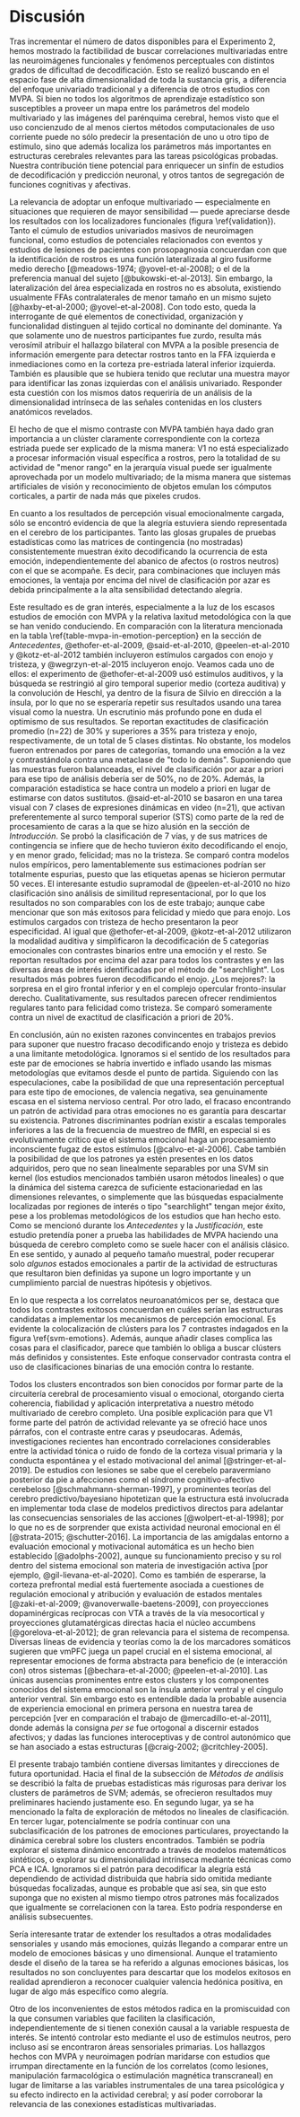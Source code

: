 # Discusión

Tras incrementar el número de datos disponibles para el Experimento 2,
hemos mostrado la factibilidad de buscar correlaciones multivariadas
entre las neuroimágenes funcionales y fenómenos perceptuales con
distintos grados de dificultad de decodificación. Esto se realizó
buscando en el espacio fase de alta dimensionalidad de toda la
sustancia gris, a diferencia del enfoque univariado tradicional y a
diferencia de otros estudios con MVPA. Si bien no todos los algoritmos
de aprendizaje estadístico son susceptibles a proveer un mapa entre
los parámetros del modelo multivariado y las imágenes del parénquima
cerebral, hemos visto que el uso concienzudo de al menos ciertos
métodos computacionales de uso corriente puede no sólo predecir la
presentación de uno u otro tipo de estímulo, sino que además localiza
los parámetros más importantes en estructuras cerebrales relevantes
para las tareas psicológicas probadas. Nuestra contribución tiene
potencial para enriquecer un sinfín de estudios de decodificación y
predicción neuronal, y otros tantos de segregación de funciones
cognitivas y afectivas.

La relevancia de adoptar un enfoque multivariado — especialmente en
situaciones que requieren de mayor sensibilidad — puede apreciarse
desde los resultados con los localizadores funcionales (figura
\ref{validation}). Tanto el cúmulo de estudios univariados masivos de
neuroimagen funcional, como estudios de potenciales relacionados con
eventos y estudios de lesiones de pacientes con prosopagnosia
concuerdan con que la identificación de rostros es una función
lateralizada al giro fusiforme medio derecho [@meadows-1974;
@yovel-et-al-2008]; o el de la preferencia manual del sujeto
[@bukowski-et-al-2013]. Sin embargo, la lateralización del área
especializada en rostros no es absoluta, existiendo usualmente FFAs
contralaterales de menor tamaño en un mismo sujeto [@haxby-et-al-2000;
@yovel-et-al-2008]. Con todo esto, queda la interrogante de qué
elementos de conectividad, organización y funcionalidad distinguen al
tejido cortical no dominante del dominante. Ya que solamente uno de
nuestros participantes fue zurdo, resulta más verosímil atribuir el
hallazgo bilateral con MVPA a la posible presencia de información
emergente para detectar rostros tanto en la FFA izquierda e
inmediaciones como en la corteza pre-estriada lateral inferior
izquierda. También es plausible que se hubiera tenido que reclutar una
muestra mayor para identificar las zonas izquierdas con el análisis
univariado. Responder esta cuestión con los mismos datos requeriría de
un análisis de la dimensionalidad intrínseca de las señales contenidas
en los clusters anatómicos revelados.

El hecho de que el mismo contraste con MVPA también haya dado gran
importancia a un clúster claramente correspondiente con la corteza
estriada puede ser explicado de la misma manera: V1 no está
especializado a procesar información visual específica a rostros, pero
la totalidad de su actividad de "menor rango" en la jerarquía visual
puede ser igualmente aprovechada por un modelo multivariado; de la
misma manera que sistemas artificiales de visión y reconocimiento de
objetos emulan los cómputos corticales, a partir de nada más que
pixeles crudos.

En cuanto a los resultados de percepción visual emocionalmente
cargada, sólo se encontró evidencia de que la alegría estuviera siendo
representada en el cerebro de los participantes. Tanto las glosas
grupales de pruebas estadísticas como las matrices de contingencia (no
mostradas) consistentemente muestran éxito decodificando la ocurrencia
de esta emoción, independientemente del abanico de afectos (o rostros
neutros) con el que se acompañe. Es decir, para combinaciones que
incluyen más emociones, la ventaja por encima del nivel de
clasificación por azar es debida principalmente a la alta sensibilidad
detectando alegría.

Este resultado es de gran interés, especialmente a la luz de los
escasos estudios de emoción con MVPA y la relativa laxitud
metodológica con la que se han venido conduciendo. En comparación con
la literatura mencionada en la tabla
\ref{table-mvpa-in-emotion-perception} en la sección de
_Antecedentes_, @ethofer-et-al-2009, @said-et-al-2010,
@peelen-et-al-2010 y @kotz-et-al-2012 también incluyeron estímulos
cargados con enojo y tristeza, y @wegrzyn-et-al-2015 incluyeron enojo.
Veamos cada uno de ellos: el experimento de @ethofer-et-al-2009 usó
estímulos auditivos, y la búsqueda se restringió al giro temporal
superior medio (corteza auditiva) y la convolución de Heschl, ya
dentro de la fisura de Silvio en dirección a la ínsula, por lo que no
se esperaría repetir sus resultados usando una tarea visual como la
nuestra. Un escrutinio más profundo pone en duda el optimismo de sus
resultados. Se reportan exactitudes de clasificación promedio (n=22)
de 30% y superiores a 35% para tristeza y enojo, respectivamente, de
un total de 5 clases distintas. No obstante, los modelos fueron
entrenados por pares de categorías, tomando una emoción a la vez y
contrastándola contra una metaclase de "todo lo demás". Suponiendo que
las muestras fueron balanceadas, el nivel de clasificación por azar a
priori para ese tipo de análisis debería ser de 50%, no de
20%. Además, la comparación estadística se hace contra un modelo a
priori en lugar de estimarse con datos sustitutos. @said-et-al-2010 se
basaron en una tarea visual con 7 clases de expresiones dinámicas en
video (n=21), que activan preferentemente al surco temporal superior
(STS) como parte de la red de procesamiento de caras a la que se hizo
alusión en la sección de _Introducción_. Se probó la clasificación de
7 vías, y de sus matrices de contingencia se infiere que de hecho
tuvieron éxito decodificando el enojo, y en menor grado, felicidad;
mas no la tristeza. Se comparó contra modelos nulos empíricos, pero
lamentablemente sus estimaciones podrían ser totalmente espurias,
puesto que las etiquetas apenas se hicieron permutar 50 veces. El
interesante estudio supramodal de @peelen-et-al-2010 no hizo
clasificación sino análisis de similitud representacional, por lo que
los resultados no son comparables con los de este trabajo; aunque cabe
mencionar que son más exitosos para felicidad y miedo que para
enojo. Los estímulos cargados con tristeza de hecho presentaron la
peor especificidad. Al igual que @ethofer-et-al-2009, @kotz-et-al-2012
utilizaron la modalidad auditiva y simplificaron la decodificación de
5 categorías emocionales con contrastes binarios entre una emoción y
el resto. Se reportan resultados por encima del azar para todos los
contrastes y en las diversas áreas de interés identificadas por el
método de "searchlight". Los resultados más pobres fueron
decodificando el enojo. ¿Los mejores?: la sorpresa en el giro frontal
inferior y en el complejo opercular fronto-insular
derecho. Cualitativamente, sus resultados parecen ofrecer rendimientos
regulares tanto para felicidad como tristeza. Se comparó someramente
contra un nivel de exactitud de clasificación a priori de 20%.

En conclusión, aún no existen razones convincentes en trabajos previos
para suponer que nuestro fracaso decodificando enojo y tristeza es
debido a una limitante metodológica. Ignoramos si el sentido de los
resultados para este par de emociones se habría invertido e inflado
usando las mismas metodologías que evitamos desde el punto de
partida. Siguiendo con las especulaciones, cabe la posibilidad de que
una representación perceptual para este tipo de emociones, de valencia
negativa, sea genuinamente escasa en el sistema nervioso central. Por
otro lado, el fracaso encontrando un patrón de actividad para otras
emociones no es garantía para descartar su existencia. Patrones
discriminantes podrían existir a escalas temporales inferiores a las
de la frecuencia de muestreo de fMRI, en especial si es evolutivamente
crítico que el sistema emocional haga un procesamiento inconsciente
fugaz de estos estímulos [@calvo-et-al-2006]. Cabe también la
posibilidad de que los patrones ya estén presentes en los datos
adquiridos, pero que no sean linealmente separables por una SVM sin
kernel (los estudios mencionados también usaron métodos lineales) o
que la dinámica del sistema carezca de suficiente estacionariedad en
las dimensiones relevantes, o simplemente que las búsquedas
espacialmente localizadas por regiones de interés o tipo "searchlight"
tengan mejor éxito, pese a los problemas metodológicos de los estudios
que han hecho esto. Como se mencionó durante los _Antecedentes_ y la
_Justificación_, este estudio pretendía poner a prueba las habilidades
de MVPA haciendo una búsqueda de cerebro completo como se suele hacer
con el análisis clásico. En ese sentido, y aunado al pequeño tamaño
muestral, poder recuperar solo _algunos_ estados emocionales a partir
de la actividad de estructuras que resultaron bien definidas ya supone
un logro importante y un cumplimiento parcial de nuestras hipótesis y
objetivos.

En lo que respecta a los correlatos neuroanatómicos per se, destaca
que todos los contrastes exitosos concuerdan en cuáles serían las
estructuras candidatas a implementar los mecanismos de percepción
emocional. Es evidente la colocalización de clústers para los 7
contrastes indagados en la figura \ref{svm-emotions}. Además, aunque
añadir clases complica las cosas para el clasificador, parece que
también lo obliga a buscar clústers más definidos y consistentes. Este
enfoque conservador contrasta contra el uso de clasificaciones
binarias de una emoción contra lo restante.

Todos los clusters encontrados son bien conocidos por formar parte de
la circuitería cerebral de procesamiento visual o emocional, otorgando
cierta coherencia, fiabilidad y aplicación interpretativa a nuestro
método multivariado de cerebro completo. Una posible explicación para
que V1 forme parte del patrón de actividad relevante ya se ofreció
hace unos párrafos, con el contraste entre caras y
pseudocaras. Además, investigaciones recientes han encontrado
correlaciones considerables entre la actividad tónica o ruido de fondo
de la corteza visual primaria y la conducta espontánea y el estado
motivacional del animal [@stringer-et-al-2019]. De estudios con
lesiones se sabe que el cerebelo paravermiano posterior da pie a
afecciones como el síndrome cognitivo-afectivo cerebeloso
[@schmahmann-sherman-1997], y prominentes teorías del cerebro
predictivo/bayesiano hipotetizan que la estructura está involucrada en
implementar toda clase de modelos predictivos directos para adelantar
las consecuencias sensoriales de las acciones [@wolpert-et-al-1998];
por lo que no es de sorprender que exista actividad neuronal emocional
en él [@strata-2015; @schutter-2016]. La importancia de las amígdalas
entorno a evaluación emocional y motivacional automática es un hecho
bien establecido [@adolphs-2002], aunque su funcionamiento preciso y
su rol dentro del sistema emocional son materia de investigación
activa [por ejemplo, @gil-lievana-et-al-2020]. Como es también de
esperarse, la corteza prefrontal medial está fuertemente asociada a
cuestiones de regulación emocional y atribución y evaluación de
estados mentales [@zaki-et-al-2009; @vanoverwalle-baetens-2009], con
proyecciones dopaminérgicas recíprocas con VTA a través de la vía
mesocortical y proyecciones glutamatérgicas directas hacia el núcleo
accumbens [@gorelova-et-al-2012]; de gran relevancia para el sistema
de recompensa. Diversas líneas de evidencia y teorías como la de los
marcadores somáticos sugieren que vmPFC juega un papel crucial en el
sistema emocional, al representar emociones de forma abstracta para
beneficio de (e interacción con) otros sistemas [@bechara-et-al-2000;
@peelen-et-al-2010]. Las únicas ausencias prominentes entre estos
clusters y los componentes conocidos del sistema emocional son la
ínsula anterior ventral y el cíngulo anterior ventral. Sin embargo
esto es entendible dada la probable ausencia de experiencia emocional
en primera persona en nuestra tarea de percepción [ver en comparación
el trabajo de @mercadillo-et-al-2011], donde además la consigna _per
se_ fue ortogonal a discernir estados afectivos; y dadas las funciones
interoceptivas y de control autonómico que se han asociado a estas
estructuras [@craig-2002; @critchley-2005].

El presente trabajo también contiene diversas limitantes y direcciones
de futura oportunidad. Hacia el final de la subsección de _Métodos de
análisis_ se describió la falta de pruebas estadísticas más rigurosas
para derivar los clusters de parámetros de SVM; además, se ofrecieron
resultados muy preliminares haciendo justamente eso. En segundo lugar,
ya se ha mencionado la falta de exploración de métodos no lineales de
clasificación. En tercer lugar, potencialmente se podría continuar con
una subclasificación de los patrones de emociones particulares,
proyectando la dinámica cerebral sobre los clusters
encontrados. También se podría explorar el sistema dinámico encontrado
a través de modelos matemáticos sintéticos, o explorar su
dimensionalidad intrínseca mediante técnicas como PCA e ICA. Ignoramos
si el patrón para decodificar la alegría está dependiendo de actividad
distribuida que habría sido omitida mediante búsquedas focalizadas,
aunque es probable que así sea, sin que esto suponga que no existen al
mismo tiempo otros patrones más focalizados que igualmente se
correlacionen con la tarea. Esto podría responderse en análisis
subsecuentes.

Sería interesante tratar de extender los resultados a otras
modalidades sensoriales y usando más emociones, quizás llegando a
comparar entre un modelo de emociones básicas y uno
dimensional. Aunque el tratamiento desde el diseño de la tarea se ha
referido a algunas emociones básicas, los resultados no son
concluyentes para descartar que los modelos exitosos en realidad
aprendieron a reconocer cualquier valencia hedónica positiva, en lugar
de algo más específico como alegría.

Otro de los inconvenientes de estos métodos radica en la promiscuidad
con la que consumen variables que faciliten la clasificación,
independientemente de si tienen conexión causal a la variable
respuesta de interés. Se intentó controlar esto mediante el uso de
estímulos neutros, pero incluso así se encontraron áreas sensoriales
primarias. Los hallazgos hechos con MVPA y neuroimagen podrían
maridarse con estudios que irrumpan directamente en la función de los
correlatos (como lesiones, manipulación farmacológica o estimulación
magnética transcraneal) en lugar de limitarse a las variables
instrumentales de una tarea psicológica y su efecto indirecto en la
actividad cerebral; y así poder corroborar la relevancia de las
conexiones estadísticas multivariadas.

